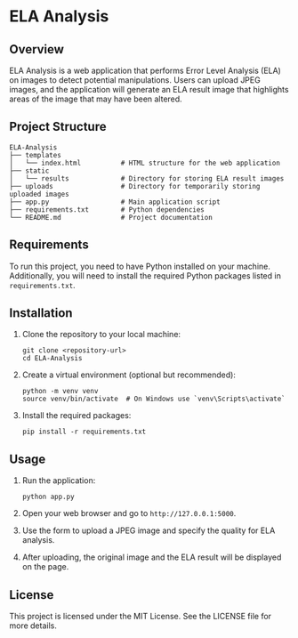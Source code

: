 # ELA Analysis

## Overview
ELA Analysis is a web application that performs Error Level Analysis (ELA) on images to detect potential manipulations. Users can upload JPEG images, and the application will generate an ELA result image that highlights areas of the image that may have been altered.

## Project Structure
```
ELA-Analysis
├── templates
│   └── index.html          # HTML structure for the web application
├── static
│   └── results             # Directory for storing ELA result images
├── uploads                 # Directory for temporarily storing uploaded images
├── app.py                  # Main application script
├── requirements.txt        # Python dependencies
└── README.md               # Project documentation
```

## Requirements
To run this project, you need to have Python installed on your machine. Additionally, you will need to install the required Python packages listed in `requirements.txt`.

## Installation
1. Clone the repository to your local machine:
   ```
   git clone <repository-url>
   cd ELA-Analysis
   ```

2. Create a virtual environment (optional but recommended):
   ```
   python -m venv venv
   source venv/bin/activate  # On Windows use `venv\Scripts\activate`
   ```

3. Install the required packages:
   ```
   pip install -r requirements.txt
   ```

## Usage
1. Run the application:
   ```
   python app.py
   ```

2. Open your web browser and go to `http://127.0.0.1:5000`.

3. Use the form to upload a JPEG image and specify the quality for ELA analysis.

4. After uploading, the original image and the ELA result will be displayed on the page.

## License
This project is licensed under the MIT License. See the LICENSE file for more details.